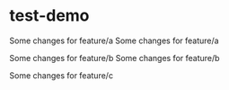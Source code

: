 # test-demo

Some changes for feature/a
Some changes for feature/a

Some changes for feature/b
Some changes for feature/b

Some changes for feature/c
